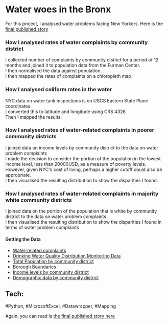 # Water woes in the Bronx
For this project, I analysed water problems facing New Yorkers. Here is the [final published story](https://rentwirenyc.substack.com/p/water-woes-in-the-bronx)

### How I analysed rates of water complaints by community district
I collected number of complaints by community district for a period of 12 months and joined it to population data from the Furman Center. <br>
I then normalised the data against population. <br/>
I then mapped the rates of complaints on a chloropleth map

### How I analysed coliform rates in the water
NYC data on water tank inspections is on USGS Eastern State Plane coordinates.<br/>
I converted this to latitude and longitude using CRS 4326 <br/>
Then I mapped the results. 

### How I analysed rates of water-related complaints in poorer community districts
I joined data on income levels by community district to the data on water problem complaints <br/>
I made the decision to consider the portion of the population in the lowest income level, less than 20000USD, as a measure of poverty levels. However, given NYC's cost of living, perhaps a higher cutoff could also be appropriate. <br/>
I then visualised the resulting distribution to show the disparities I found. <br/>

### How I analysed rates of water-related complaints in majority white community districts
I joined data on the portion of the population that is white by community district to the data on water problem complaints <br/>
I then visualised the resulting distribution to show the disparities I found in terms of water problem complaints <br/>

#### Getting the Data

* [Water-related complaints](https://data.cityofnewyork.us/Social-Services/311-Service-Requests-from-2010-to-Present/erm2-nwe9/data)
* [Drinking Water Quality Distribution Monitoring Data](https://data.cityofnewyork.us/Environment/Drinking-Water-Quality-Distribution-Monitoring-Dat/bkwf-xfky)
* [Total Population by community district](https://furmancenter.org/neighborhoods/)
* [Borough Boundaries](https://data.cityofnewyork.us/City-Government/Borough-Boundaries/tqmj-j8zm)
* [Income levels by community district](https://furmancenter.org/neighborhoods/)
* [Demographic data by community district](https://furmancenter.org/neighborhoods/)

## Tech:
#Python, #MicrosoftExcel, #Datawrapper, #Mapping

Again, you can read is [the final published story here](https://rentwirenyc.substack.com/p/water-woes-in-the-bronx)

